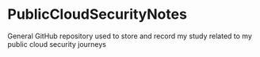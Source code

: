 # PublicCloudSecurityNotes
General GitHub repository used to store and record my study related to my public cloud security journeys
